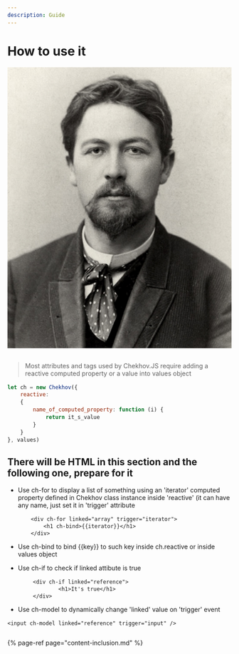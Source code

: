 ```yaml
---
description: Guide
---
```


# How to use it

![Know who is in the photo? Chekhov of course!](.gitbook/assets/chekhov.jpg)

```javascript

```

> Most attributes and tags used by Chekhov.JS require adding a reactive computed property or a value into values object

```javascript
let ch = new Chekhov({
    reactive:
    {
        name_of_computed_property: function (i) {
            return it_s_value
        }
    }
}, values)
```

## There will be HTML in this section and the following one, prepare for it

* Use ch-for to display a list of something using an 'iterator' computed property defined in Chekhov class instance inside 'reactive' \(it can have any name, just set it in 'trigger' attribute

  ```markup
      <div ch-for linked="array" trigger="iterator">
          <h1 ch-bind>{{iterator}}</h1>
      </div>  
  ```

* Use ch-bind to bind {{key}} to such key inside ch.reactive or inside values object
* Use ch-if to check if linked attibute is true

```markup
        <div ch-if linked="reference">
                <h1>It's true</h1>
        </div>
```

* Use ch-model to dynamically change  'linked' value on 'trigger' event

```markup
<input ch-model linked="reference" trigger="input" />
```

```text

```

{% page-ref page="content-inclusion.md" %}

